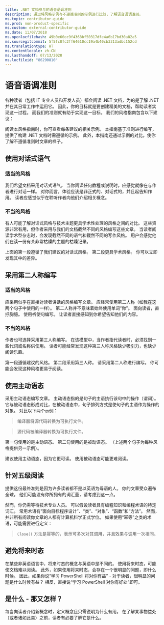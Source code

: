 ```yaml
---
title: .NET 文档参与的语音语调准则
description: 通过将风格示例与不遵循准则的示例进行比较，了解语音语调准则。
ms.topic: contributor-guide
ms.prod: non-product-specific
ms.custom: external-contributor-guide
ms.date: 11/07/2018
ms.openlocfilehash: 49b0e60ec9f4368bf50317dfe4a6b17bd30a82a5
ms.sourcegitcommit: 5f5fc0fc2ff64610cc19a4b40cb3313adbc152cd
ms.translationtype: HT
ms.contentlocale: zh-CN
ms.lasthandoff: 07/13/2020
ms.locfileid: "86290810"
---
```

# <a name="voice-and-tone-guidelines"></a>语音语调准则

各种读者（包括 IT 专业人员和开发人员）都会阅读 .NET 文档，为的是了解 .NET 并在其日常工作中运用它。 因此，你的目标就是要创建精美的文档，帮助读者实现这一过程。 而我们的准则就有助于实现这一目标。 我们的风格指南包含以下建议：

阅读本风格指南时，你可查看每条建议的相关示例。 本指南基于准则进行编写，提供了构建 .NET 文档时需遵循的示例。 此外，本指南还通过示例的对比，使你了解不遵循准则时文章的样子。

## <a name="use-a-conversational-tone"></a>使用对话式语气

### <a name="appropriate-style"></a>适当的风格

我们希望文档采用对话式语气。 当你阅读任何教程或说明时，应感觉就像在与作者进行对话一样。 对你而言，体验应该是非正式的、对话式的，并且起告知作用。 读者应感觉似乎在聆听作者向他们介绍相关概念。

### <a name="inappropriate-style"></a>不当的风格

有人可能了解对话式风格与技术主题更具学术性处理的风格之间的对比。 这些资源非常有用，但作者采用与我们的文档截然不同的风格编写这些文章。 当读者阅读学术型杂志时，会发现截然不同的语气和截然不同的写作风格。 用户会感觉他们在读一份有关非常枯燥的主题的枯燥记录。  

上面的第一段遵循了我们建议的对话式风格。 第二段更具学术风格。 你可以立即发现其中的差异。 

## <a name="write-in-second-person"></a>采用第二人称编写

### <a name="appropriate-style"></a>适当的风格

应采用似乎在直接对读者讲话的风格编写文章。 应经常使用第二人称（如我在这两个句子中使用的一样）。 第二人称并不意味着始终使用单词“你”。 面向读者，直抒胸臆。 使用祈使句编写。 让读者直接感知到你希望告知他们的内容。

### <a name="inappropriate-style"></a>不当的风格

作者也可选择采用第三人称编写。 在该模型中，当作者指代读者时，必须找到一些代词或名称供使用。 读者可能经常发现这种第三人称风格缺少吸引力，也缺少阅读乐趣。

第一段遵循建议的风格。 第二段采用第三人称。 请采用第二人称进行编写。 你可能会发现这种风格更易于阅读。

## <a name="use-active-voice"></a>使用主动语态

采用主动语态编写文章。 主动语态指的是句子的主语执行该句中的操作（谓词）。 它与被动语态形成对比，在被动语态中，句子排列方式是使句子的主语作为操作的对象。 对比以下两个示例：

>编译器将源代码转换为可执行文件。

>源代码被编译器转换为可执行文件。

第一句使用的是主动语态。 第二句使用的是被动语态。 （上述两个句子为每种风格提供另一示例）。

建议使用主动语态，因为它更可读。 使用被动语态可能更难阅读。

## <a name="target-a-fifth-grade-reading-level"></a>针对五级阅读

提供这份最终准则是因为许多读者都不是以英语为母语的人。 你的文章受众遍布全球。 他们可能没有你所拥有的词汇量，请考虑到这一点。

然而，你仍需等待技术专业人员。 可以假设读者具有编程知识和编程术语的特定词汇。 常用术语有“面向目标程序设计”、“类”、“对象”、“函数”和“方法”。 然而，并非所有阅读你文章的人都有计算机科学正式学位。 如果使用“幂等”之类的术语，可能需要进行定义：

>`Close()` 方法是幂等的，表示可多次对其调用，并且效果与调用一次相同。

## <a name="avoid-future-tense"></a>避免将来时态

在某些非英语语言中，将来时态的概念与英语中是不同的。 使用将来时态，可能使文档难以阅读。 此外，如果使用将来时态，会存在一个很明显的问题，即什么时候。 因此，如果你说“学习 PowerShell 将对你有益” - 对于读者，很明显的问题是什么时候有益？ 相反，直接说“学习 PowerShell 对你有好处”即可。

## <a name="what-is-it---so-what"></a>是什么 - 那又怎样？

每当向读者介绍新概念时，定义概念且只需说明为什么有用。 在了解某事物益处（或者诸如此类）之前，读者有必要了解它是什么。
